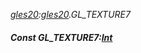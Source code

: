 _[gles20](../../modules/gles20/gles20-module.md):[gles20](../../modules/gles20/gles20-module.md).GL\_TEXTURE7_
##### Const GL\_TEXTURE7:[Int](../../modules/wonkey/wonkey-types-int.md)
